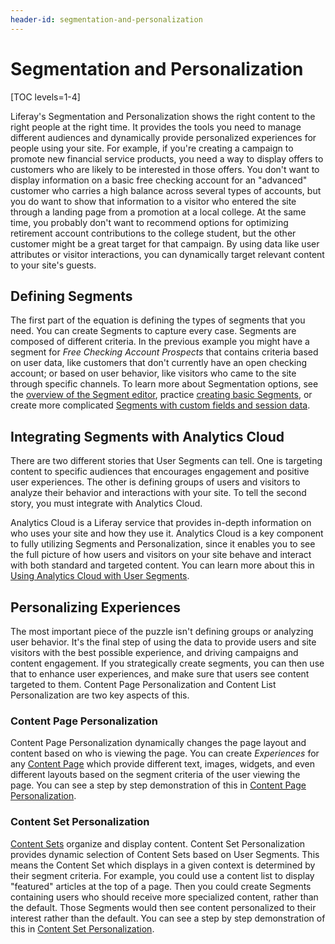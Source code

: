 ```yaml
---
header-id: segmentation-and-personalization
---
```


# Segmentation and Personalization

[TOC levels=1-4]

Liferay's Segmentation and Personalization shows the right content to the 
right people at the right time. It provides the tools you need to manage 
different audiences and dynamically provide personalized experiences for people 
using your site. For example, if you're creating a campaign to promote new 
financial service products, you need a way to display offers to customers who 
are likely to be interested in those offers. You don't want to display 
information on a basic free checking account for an "advanced" customer who 
carries a high balance across several types of accounts, but you do want to 
show that information to a visitor who entered the site through a landing page 
from a promotion at a local college. At the same time, you probably don't 
want to recommend options for optimizing retirement account contributions to 
the college student, but the other customer might be a great target for that 
campaign. By using data like user attributes or visitor interactions, you can
dynamically target relevant content to your site's guests.

## Defining Segments

The first part of the equation is defining the types of segments that you need. 
You can create Segments to capture every case. Segments are composed of
different criteria. In the previous example you might have a segment for *Free
Checking Account Prospects* that contains criteria based on user data, like
customers that don't currently have an open checking account; or based on user
behavior, like visitors who came to the site through specific channels. To learn
more about Segmentation options, see the 
[overview of the Segment editor](/docs/7-2/user/-/knowledge_base/user/the-segment-editor), practice
[creating basic Segments](/docs/7-2/user/-/knowledge_base/user/creating-basic-user-segments),
or create more complicated 
[Segments with custom fields and session data](/docs/7-2/user/-/knowledge_base/user/creating-segments-with-custom-fields-and-session-data).

## Integrating Segments with Analytics Cloud

There are two different stories that User Segments can tell. One is targeting
content to specific audiences that encourages engagement and positive user
experiences. The other is defining groups of users and visitors to analyze their
behavior and interactions with your site. To tell the second story, you must
integrate with Analytics Cloud.

Analytics Cloud is a Liferay service that provides in-depth information on who
uses your site and how they use it. Analytics Cloud is a key component to fully
utilizing Segments and Personalization, since it enables you to see the full
picture of how users and visitors on your site behave and interact with
both standard and targeted content. You can learn more about this in 
[Using Analytics Cloud with User Segments](/documentation/user/-/knowledge_base/7-2/using-analytics-cloud-with-user-segments).

## Personalizing Experiences

The most important piece of the puzzle isn't defining groups or analyzing user 
behavior. It's the final step of using the data to provide users and site 
visitors with the best possible experience, and driving campaigns and content 
engagement. If you strategically create segments, you can then use that to 
enhance user experiences, and make sure that users see content targeted to them.
Content Page Personalization and Content List Personalization are two key
aspects of this.

### Content Page Personalization

Content Page Personalization dynamically changes the page layout and 
content based on who is viewing the page. You can create *Experiences* for any 
[Content Page](user-guide-link) which provide different text, images, widgets, 
and even different layouts based on the segment criteria of the user viewing 
the page. You can see a step by step demonstration of this in [Content Page Personalization](/docs/7-2/user/-/knowledge_base/u/content-page-personalization).

### Content Set Personalization

[Content Sets](user-guide-link) organize and display content. Content Set
Personalization provides dynamic selection of Content Sets based on User
Segments. This means the Content Set which displays in a given context is
determined by their segment criteria. For example, you could use a content list
to display "featured" articles at the top of a page. Then you could create
Segments containing users who should receive more specialized content,
rather than the default. Those Segments would then see content personalized to
their interest rather than the default. You can see 
a step by step demonstration of this in [Content Set Personalization](/docs/7-2/user/-/knowledge_base/user/content-set-personalization).

